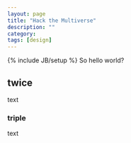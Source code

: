 ```yaml
---
layout: page
title: "Hack the Multiverse"
description: ""
category: 
tags: [design]
---
```

{% include JB/setup %}
So hello world?
## twice
text
### triple
text
